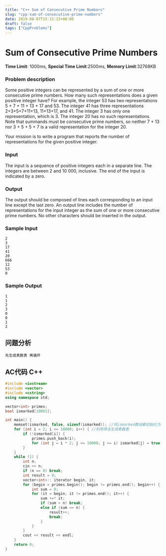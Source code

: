 ```yaml
---
title: "C++ Sum of Consecutive Prime Numbers"
slug: "cpp-sum-of-consecutive-prime-numbers"
date: 2019-08-07T15:15:23+08:00
draft: false
tags: ["CppProblems"]
---
```


# Sum of Consecutive Prime Numbers

**Time Limit**: 1000ms, **Special Time Limit**:2500ms, **Memory Limit**:32768KB

### **Problem description**

Some positive integers can be represented by a sum of one or more consecutive prime numbers. How many such representations does a given positive integer have? For example, the integer 53 has two representations 5 + 7 + 11 + 13 + 17 and 53. The integer 41 has three representations 2+3+5+7+11+13, 11+13+17, and 41. The integer 3 has only one representation, which is 3. The integer 20 has no such representations. Note that summands must be consecutive prime 
numbers, so neither 7 + 13 nor 3 + 5 + 5 + 7 is a valid representation for the integer 20. 

Your mission is to write a program that reports the number of representations for the given positive integer.

### **Input**

The input is a sequence of positive integers each in a separate line. The integers are between 2 and 10 000, inclusive. The end of the input is indicated by a zero.

### **Output**

The output should be composed of lines each corresponding to an input line except the last zero. An output line includes the number of representations for the input integer as the sum of one or more consecutive prime numbers. No other characters should be inserted in the output.

### **Sample Input**
    2
    3
    17
    41
    20
    666
    12
    53
    0
### **Sample Output**
    1
    1
    2
    3
    0
    0
    1
    2
## **问题分析**
	先生成素数表 再循环
## AC代码 C++

```cpp
#include <iostream>
#include <vector>
#include <cstring>
using namespace std;

vector<int> primes;
bool ismarked[10001];

int main() {
	memset(ismarked, false, sizeof(ismarked)); //将ismarked数组都初始化为false
	for (int i = 2; i <= 10000; i++) { //利用筛法生成素数表
		if (!ismarked[i]) {
			primes.push_back(i);
			for (int j = i * 2; j <= 10000; j += i) ismarked[j] = true;
		}
	}
	while (1) {
		int n;
		cin >> n;
		if (n == 0) break;
		int result = 0;
		vector<int>:: iterator begin, it;
		for (begin = primes.begin(); begin != primes.end(); begin++) {
			int sum = 0;
			for (it = begin; it != primes.end(); it++) {
				sum +=* it;
				if (sum > n) break;
				else if (sum == n) {
					result++;
					break;
				}
			}
		}
		cout << result << endl;
	}
	return 0;
}
```
